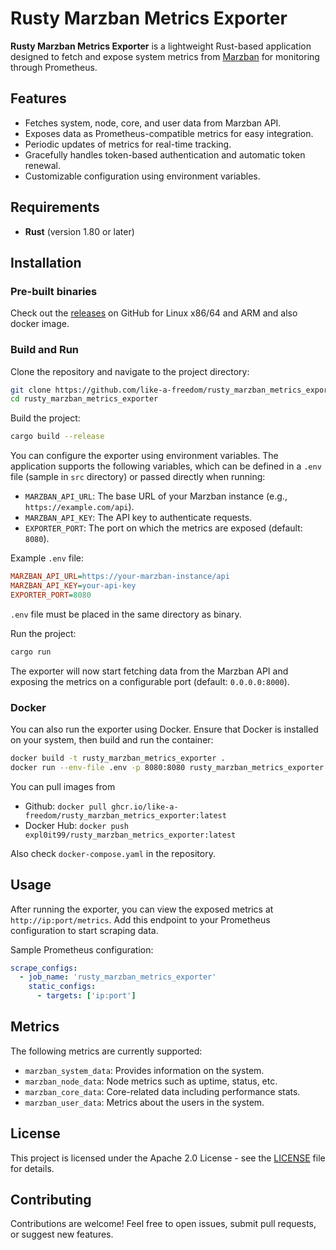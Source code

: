 # Rusty Marzban Metrics Exporter

**Rusty Marzban Metrics Exporter** is a lightweight Rust-based application designed to fetch and expose system metrics from [Marzban](https://github.com/Gozargah/Marzban) for monitoring through Prometheus.

## Features

- Fetches system, node, core, and user data from Marzban API.
- Exposes data as Prometheus-compatible metrics for easy integration.
- Periodic updates of metrics for real-time tracking.
- Gracefully handles token-based authentication and automatic token renewal.
- Customizable configuration using environment variables.

## Requirements

- **Rust** (version 1.80 or later)

## Installation

### Pre-built binaries

Check out the [releases](https://github.com/like-a-freedom/rusty_marzban_metrics_exporter/releases) on GitHub for Linux x86/64 and ARM and also docker image.

### Build and Run

Clone the repository and navigate to the project directory:

```bash
git clone https://github.com/like-a-freedom/rusty_marzban_metrics_exporter.git
cd rusty_marzban_metrics_exporter
```

Build the project:

```bash
cargo build --release
```

You can configure the exporter using environment variables. The application supports the following variables, which can be defined in a `.env` file (sample in `src` directory) or passed directly when running:

- `MARZBAN_API_URL`: The base URL of your Marzban instance (e.g., `https://example.com/api`).
- `MARZBAN_API_KEY`: The API key to authenticate requests.
- `EXPORTER_PORT`: The port on which the metrics are exposed (default: `8080`).

Example `.env` file:

```ini
MARZBAN_API_URL=https://your-marzban-instance/api
MARZBAN_API_KEY=your-api-key
EXPORTER_PORT=8080
```

`.env` file must be placed in the same directory as binary.

Run the project:

```bash
cargo run
```


The exporter will now start fetching data from the Marzban API and exposing the metrics on a configurable port (default: `0.0.0.0:8000`).


### Docker

You can also run the exporter using Docker. Ensure that Docker is installed on your system, then build and run the container:

```bash
docker build -t rusty_marzban_metrics_exporter .
docker run --env-file .env -p 8080:8080 rusty_marzban_metrics_exporter
```
You can pull images from
- Github: `docker pull ghcr.io/like-a-freedom/rusty_marzban_metrics_exporter:latest`
- Docker Hub: `docker push expl0it99/rusty_marzban_metrics_exporter:latest`

Also check `docker-compose.yaml` in the repository.

## Usage

After running the exporter, you can view the exposed metrics at `http://ip:port/metrics`. Add this endpoint to your Prometheus configuration to start scraping data.

Sample Prometheus configuration:

```yaml
scrape_configs:
  - job_name: 'rusty_marzban_metrics_exporter'
    static_configs:
      - targets: ['ip:port']
```

## Metrics

The following metrics are currently supported:

- `marzban_system_data`: Provides information on the system.
- `marzban_node_data`: Node metrics such as uptime, status, etc.
- `marzban_core_data`: Core-related data including performance stats.
- `marzban_user_data`: Metrics about the users in the system.

## License

This project is licensed under the Apache 2.0 License - see the [LICENSE](LICENSE) file for details.

## Contributing

Contributions are welcome! Feel free to open issues, submit pull requests, or suggest new features.
